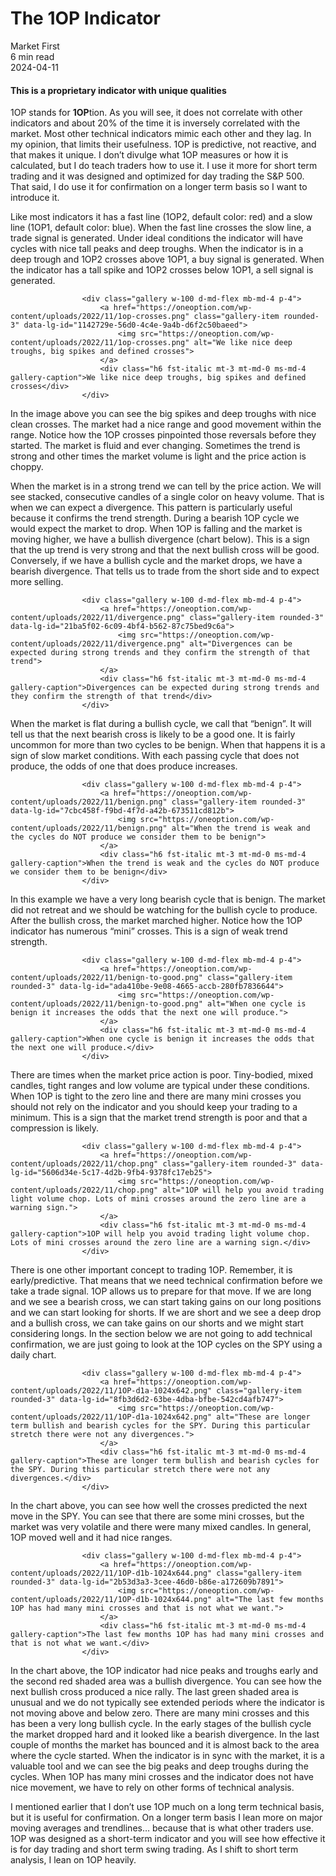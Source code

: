 
<div class="bg-secondary">
<h1 class="py-5 ms-3 ms-md-4 my-0">The 1OP Indicator</h1>
</div>
<div class="d-flex align-items-center flex-wrap text-muted ps-3 ps-md-4 py-3 border-top border-bottom">
<div class="border-end pe-3 me-3">
<span class="badge bg-faded-primary text-primary">
Market First </span>
</div>
<div class="fs-sm pe-3 border-end me-3">6 min read</div>
<div class="fs-sm">
2024-04-11 </div>
</div>
<section class="px-3 px-md-4 py-4">
<h4 class="wp-block-heading">This is a proprietary indicator with unique qualities</h4>
<p>1OP stands for <strong>1OP</strong>tion. As you will see, it does not correlate with other indicators and about 20% of the time it is inversely correlated with the market. Most other technical indicators mimic each other and they lag. In my opinion, that limits their usefulness. 1OP is predictive, not reactive, and that makes it unique. I don’t divulge what 1OP measures or how it is calculated, but I do teach traders how to use it. I use it more for short term trading and it was designed and optimized for day trading the S&amp;P 500. That said, I do use it for confirmation on a longer term basis so I want to introduce it.</p>
<p>Like most indicators it has a fast line (1OP2, default color: red) and a slow line (1OP1, default color: blue). When the fast line crosses the slow line, a trade signal is generated. Under ideal conditions the indicator will have cycles with nice tall peaks and deep troughs. When the indicator is in a deep trough and 1OP2 crosses above 1OP1, a buy signal is generated. When the indicator has a tall spike and 1OP2 crosses below 1OP1, a sell signal is generated. </p>

                    <div class="gallery w-100 d-md-flex mb-md-4 p-4">
                        <a href="https://oneoption.com/wp-content/uploads/2022/11/1op-crosses.png" class="gallery-item rounded-3" data-lg-id="1142729e-56d0-4c4e-9a4b-d6f2c50baeed">
                            <img src="https://oneoption.com/wp-content/uploads/2022/11/1op-crosses.png" alt="We like nice deep troughs, big spikes and defined crosses">
                        </a>
                        <div class="h6 fst-italic mt-3 mt-md-0 ms-md-4 gallery-caption">We like nice deep troughs, big spikes and defined crosses</div>
                    </div>
                
<p>In the image above you can see the big spikes and deep troughs with nice clean crosses. The market had a nice range and good movement within the range. Notice how the 1OP crosses pinpointed those reversals before they started. The market is fluid and ever changing. Sometimes the trend is strong and other times the market volume is light and the price action is choppy. </p>
<p>When the market is in a strong trend we can tell by the price action. We will see stacked, consecutive candles of a single color on heavy volume. That is when we can expect a divergence. This pattern is particularly useful because it confirms the trend strength. During a bearish 1OP cycle we would expect the market to drop. When 1OP is falling and the market is moving higher, we have a bullish divergence (chart below). This is a sign that the up trend is very strong and that the next bullish cross will be good. Conversely, if we have a bullish cycle and the market drops, we have a bearish divergence. That tells us to trade from the short side and to expect more selling. </p>

                    <div class="gallery w-100 d-md-flex mb-md-4 p-4">
                        <a href="https://oneoption.com/wp-content/uploads/2022/11/divergence.png" class="gallery-item rounded-3" data-lg-id="21ba5f02-6c09-4bf4-b562-87c75bed9c6a">
                            <img src="https://oneoption.com/wp-content/uploads/2022/11/divergence.png" alt="Divergences can be expected during strong trends and they confirm the strength of that trend">
                        </a>
                        <div class="h6 fst-italic mt-3 mt-md-0 ms-md-4 gallery-caption">Divergences can be expected during strong trends and they confirm the strength of that trend</div>
                    </div>
                
<p>When the market is flat during a bullish cycle, we call that “benign”. It will tell us that the next bearish cross is likely to be a good one. It is fairly uncommon for more than two cycles to be benign. When that happens it is a sign of slow market conditions. With each passing cycle that does not produce, the odds of one that does produce increases. </p>

                    <div class="gallery w-100 d-md-flex mb-md-4 p-4">
                        <a href="https://oneoption.com/wp-content/uploads/2022/11/benign.png" class="gallery-item rounded-3" data-lg-id="7cbc458f-f9bd-4f7d-a42b-673511cd812b">
                            <img src="https://oneoption.com/wp-content/uploads/2022/11/benign.png" alt="When the trend is weak and the cycles do NOT produce we consider them to be benign">
                        </a>
                        <div class="h6 fst-italic mt-3 mt-md-0 ms-md-4 gallery-caption">When the trend is weak and the cycles do NOT produce we consider them to be benign</div>
                    </div>
                
<p>In this example we have a very long bearish cycle that is benign. The market did not retreat and we should be watching for the bullish cycle to produce. After the bullish cross, the market marched higher. Notice how the 1OP indicator has numerous “mini” crosses. This is a sign of weak trend strength. </p>

                    <div class="gallery w-100 d-md-flex mb-md-4 p-4">
                        <a href="https://oneoption.com/wp-content/uploads/2022/11/benign-to-good.png" class="gallery-item rounded-3" data-lg-id="ada410be-9e08-4665-accb-280fb7836644">
                            <img src="https://oneoption.com/wp-content/uploads/2022/11/benign-to-good.png" alt="When one cycle is benign it increases the odds that the next one will produce.">
                        </a>
                        <div class="h6 fst-italic mt-3 mt-md-0 ms-md-4 gallery-caption">When one cycle is benign it increases the odds that the next one will produce.</div>
                    </div>
                
<p>There are times when the market price action is poor. Tiny-bodied, mixed candles, tight ranges and low volume are typical under these conditions. When 1OP is tight to the zero line and there are many mini crosses you should not rely on the indicator and you should keep your trading to a minimum. This is a sign that the market trend strength is poor and that a compression is likely.</p>

                    <div class="gallery w-100 d-md-flex mb-md-4 p-4">
                        <a href="https://oneoption.com/wp-content/uploads/2022/11/chop.png" class="gallery-item rounded-3" data-lg-id="5606d34e-5c17-4d2b-9fb4-9378fc17eb25">
                            <img src="https://oneoption.com/wp-content/uploads/2022/11/chop.png" alt="1OP will help you avoid trading light volume chop. Lots of mini crosses around the zero line are a warning sign.">
                        </a>
                        <div class="h6 fst-italic mt-3 mt-md-0 ms-md-4 gallery-caption">1OP will help you avoid trading light volume chop. Lots of mini crosses around the zero line are a warning sign.</div>
                    </div>
                
<p>There is one other important concept to trading 1OP. Remember, it is early/predictive. That means that we need technical confirmation before we take a trade signal. 1OP allows us to prepare for that move. If we are long and we see a bearish cross, we can start taking gains on our long positions and we can start looking for shorts. If we are short and we see a deep drop and a bullish cross, we can take gains on our shorts and we might start considering longs. In the section below we are not going to add technical confirmation, we are just going to look at the 1OP cycles on the SPY using a daily chart. </p>

                    <div class="gallery w-100 d-md-flex mb-md-4 p-4">
                        <a href="https://oneoption.com/wp-content/uploads/2022/11/1OP-d1a-1024x642.png" class="gallery-item rounded-3" data-lg-id="8fb3d6d2-63be-4dba-bfbe-542cd4afb747">
                            <img src="https://oneoption.com/wp-content/uploads/2022/11/1OP-d1a-1024x642.png" alt="These are longer term bullish and bearish cycles for the SPY. During this particular stretch there were not any divergences.">
                        </a>
                        <div class="h6 fst-italic mt-3 mt-md-0 ms-md-4 gallery-caption">These are longer term bullish and bearish cycles for the SPY. During this particular stretch there were not any divergences.</div>
                    </div>
                
<p>In the chart above, you can see how well the crosses predicted the next move in the SPY. You can see that there are some mini crosses, but the market was very volatile and there were many mixed candles. In general, 1OP moved well and it had nice ranges.</p>

                    <div class="gallery w-100 d-md-flex mb-md-4 p-4">
                        <a href="https://oneoption.com/wp-content/uploads/2022/11/1OP-d1b-1024x644.png" class="gallery-item rounded-3" data-lg-id="2b53d3a3-3cee-46d0-b86e-a172609b7891">
                            <img src="https://oneoption.com/wp-content/uploads/2022/11/1OP-d1b-1024x644.png" alt="The last few months 1OP has had many mini crosses and that is not what we want.">
                        </a>
                        <div class="h6 fst-italic mt-3 mt-md-0 ms-md-4 gallery-caption">The last few months 1OP has had many mini crosses and that is not what we want.</div>
                    </div>
                
<p>In the chart above, the 1OP indicator had nice peaks and troughs early and the second red shaded area was a bullish divergence. You can see how the next bullish cross produced a nice rally. The last green shaded area is unusual and we do not typically see extended periods where the indicator is not moving above and below zero. There are many mini crosses and this has been a very long bullish cycle. In the early stages of the bullish cycle the market dropped hard and it looked like a bearish divergence. In the last couple of months the market has bounced and it is almost back to the area where the cycle started. When the indicator is in sync with the market, it is a valuable tool and we can see the big peaks and deep troughs during the cycles. When 1OP has many mini crosses and the indicator does not have nice movement, we have to rely on other forms of technical analysis.</p>
<p>I mentioned earlier that I don’t use 1OP much on a long term technical basis, but it is useful for confirmation. On a longer term basis I lean more on major moving averages and trendlines… because that is what other traders use. 1OP was designed as a short-term indicator and you will see how effective it is for day trading and short term swing trading. As I shift to short term analysis, I lean on 1OP heavily.</p>
</section>
